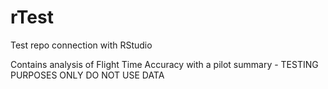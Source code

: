 # rTest
Test repo connection with RStudio

Contains analysis of Flight Time Accuracy with a pilot summary - TESTING PURPOSES ONLY DO NOT USE DATA